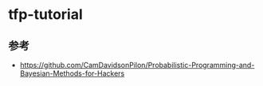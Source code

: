 # tfp-tutorial

## 参考
* https://github.com/CamDavidsonPilon/Probabilistic-Programming-and-Bayesian-Methods-for-Hackers
